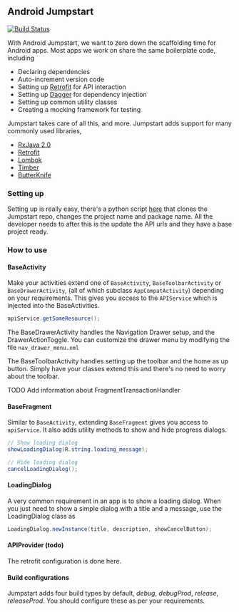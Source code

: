 ## Android Jumpstart

[![Build Status](http://jenkins.moldedbits.com/buildStatus/icon?job=Android%20Jumpstart)](http://jenkins.moldedbits.com/job/Android%20Jumpstart/)

With Android Jumpstart, we want to zero down the scaffolding time for Android apps. Most apps we
work on share the same boilerplate code, including
  * Declaring dependencies
  * Auto-increment version code
  * Setting up [Retrofit](http://square.github.io/retrofit/) for API interaction
  * Setting up [Dagger](https://github.com/google/dagger) for dependency injection
  * Setting up common utility classes
  * Creating a mocking framework for testing

Jumpstart takes care of all this, and more. Jumpstart adds support for many commonly used libraries,
  * [RxJava 2.0](https://github.com/ReactiveX/RxJava)
  * [Retrofit](http://square.github.io/retrofit/)
  * [Lombok](https://projectlombok.org/)
  * [Timber](https://github.com/JakeWharton/timber)
  * [ButterKnife](https://jakewharton.github.io/butterknife/)

### Setting up

Setting up is really easy, there's a python script
[here](https://github.com/moldedbits/JumpstartScript) that clones the Jumpstart repo, changes the
project name and package name. All the developer needs to after this is the update the API urls
and they have a base project ready.

### How to use

#### BaseActivity
Make your activities extend one of `BaseActivity`, `BaseToolbarActivity` or `BaseDrawerActivity`,
(all of which subclass `AppCompatActivity`) depending on your requirements. This gives you access
to the `APIService` which is injected into the BaseActivities.

```java
apiService.getSomeResource();
```

The BaseDrawerActivity handles the Navigation Drawer setup, and the DrawerActionToggle. You can
customize the drawer menu by modifying the file `nav_drawer_menu.xml`

The BaseToolbarActivity handles setting up the toolbar and the home as up button. Simply have your
classes extend this and there's no need to worry about the toolbar.

TODO Add information about FragmentTransactionHandler

#### BaseFragment
Similar to `BaseActivity`, extending `BaseFragment` gives you access to `apiService`. It also adds
utility methods to show and hide progress dialogs.

```java
// Show loading dialog
showLoadingDialog(R.string.loading_message);

// Hide loading dialog
cancelLoadingDialog();
```

#### LoadingDialog
A very common requirement in an app is to show a loading dialog. When you just need to show a
simple dialog with a title and a message, use the LoadingDialog class as

```java
LoadingDialog.newInstance(title, description, showCancelButton);
```

#### APIProvider (todo)
The retrofit configuration is done here.

#### Build configurations
Jumpstart adds four build types by default, _debug_, _debugProd_, _release_, _releaseProd_. You
should configure these as per your requirements.